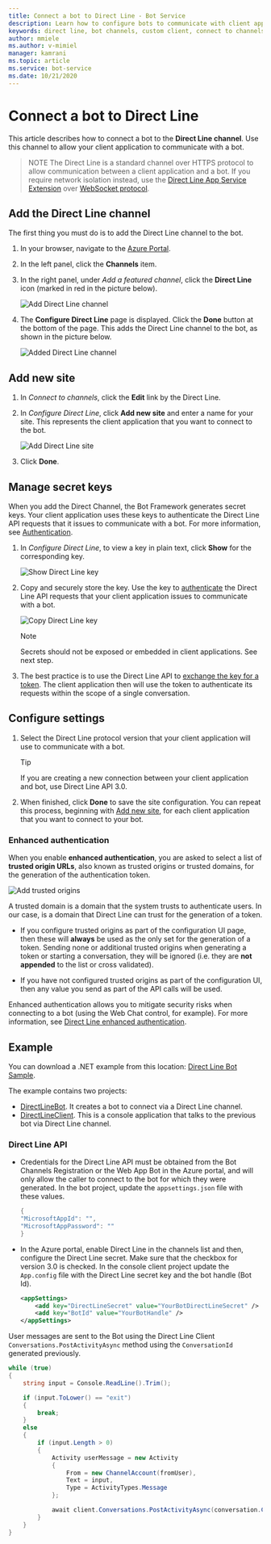 ```yaml
---
title: Connect a bot to Direct Line - Bot Service
description: Learn how to configure bots to communicate with client applications. See how to use the Direct Line channel for this purpose.
keywords: direct line, bot channels, custom client, connect to channels, configure
author: mmiele
ms.author: v-mimiel
manager: kamrani
ms.topic: article
ms.service: bot-service
ms.date: 10/21/2020
---
```


# Connect a bot to Direct Line

This article describes how to connect a bot to the **Direct Line channel**. Use this channel to allow your client application to communicate with a bot.

> NOTE
> The Direct Line is a standard channel over HTTPS protocol to allow communication between a client application and a bot. If you require network isolation instead, use the [Direct Line App Service Extension](bot-service-channel-directline-extension.md) over [WebSocket protocol](https://tools.ietf.org/html/rfc6455).


## Add the Direct Line channel

The first thing you must do is to add the Direct Line channel to the bot.

1. In your browser, navigate to the [Azure Portal](https://portal.azure.com/).
1. In the left panel, click the **Channels** item.
1. In the right panel, under *Add a featured channel*, click the **Direct Line** icon (marked in red in the picture below).

    ![Add Direct Line channel](media/bot-service-channel-connect-directline/add-directline-channel.png "Add Direct Line channel")

1. The **Configure Direct Line** page is displayed. Click the **Done** button at the bottom of the page. This adds the Direct Line channel to the bot, as shown in the picture below.

    ![Added Direct Line channel](media/bot-service-channel-connect-directline/added-directline-channel.png "Added Direct Line channel")

## Add new site

1. In *Connect to channels*, click the **Edit** link by the Direct Line.
1. In *Configure Direct Line*, click **Add new site** and enter a name for your site. This represents the client application that you want to connect to the bot.

    ![Add Direct Line site](media/bot-service-channel-connect-directline/directline-addsite.png)

1. Click **Done**.

## Manage secret keys

When you add the Direct Channel, the Bot Framework generates secret keys. Your client application uses these keys to authenticate the Direct Line API requests that it issues to communicate with a bot. For more information, see [Authentication](~/rest-api/bot-framework-rest-direct-line-3-0-authentication.md).

1. In *Configure Direct Line*, to view a key in plain text, click **Show** for the corresponding key.

    ![Show Direct Line key](media/bot-service-channel-connect-directline/directline-showkey.png "Show Direct Line key")

1. Copy and securely store the key. Use the key to [authenticate](~/rest-api/bot-framework-rest-direct-line-3-0-authentication.md) the Direct Line API requests that your client application issues to communicate with a bot.

    ![Copy Direct Line key](media/bot-service-channel-connect-directline/directline-copykey.png "Copy Direct Line key")

    > [!NOTE]
    > Secrets should not be exposed or embedded in client applications. See next step.

1. The best practice is to use the Direct Line API to [exchange the key for a token](~/rest-api/bot-framework-rest-direct-line-3-0-authentication.md#generate-token). The client application then will use the token to authenticate its requests within the scope of a single conversation.

## Configure settings

1. Select the Direct Line protocol version that your client application will use to communicate with a bot.

    > [!TIP]
    > If you are creating a new connection between your client application and bot, use Direct Line API 3.0.

1. When finished, click **Done** to save the site configuration. You can repeat this process, beginning with [Add new site](#add-new-site), for each client application that you want to connect to your bot.

### Enhanced authentication

When you enable **enhanced authentication**, you are asked to select a list of **trusted origin URLs**, also known as trusted origins or trusted domains, for the generation of the authentication token.

![Add trusted origins](media/bot-service-channel-connect-directline/add-trusted-origin-urls.png "Copy Direct Line key")

A trusted domain is a domain that the system trusts to authenticate users. In our case, is a domain that Direct Line can trust for the generation of a token.

- If you configure trusted origins as part of the configuration UI page, then these will **always** be used as the only set for the generation of a token. Sending none or additional trusted origins when generating a token or starting a conversation, they will be ignored (i.e. they are **not appended** to the list or cross validated).

- If you have not configured trusted origins as part of the configuration UI, then any value you send as part of the API calls will be used.

Enhanced authentication allows you to mitigate security risks when connecting to a bot (using the Web Chat control, for example). For more information, see [Direct Line enhanced authentication](v4sdk/bot-builder-security-enhanced.md).

## Example

You can download a .NET example from this location: [Direct Line Bot Sample](https://github.com/microsoft/BotFramework-DirectLine-DotNet/tree/master/samples/core-DirectLine).

The example contains two projects:

- [DirectLineBot](https://github.com/microsoft/BotFramework-DirectLine-DotNet/tree/master/samples/core-DirectLine/DirectLineBot). It creates a bot to connect via a Direct Line channel.
- [DirectLineClient](https://github.com/microsoft/BotFramework-DirectLine-DotNet/tree/master/samples/core-DirectLine/DirectLineClient). This is a console application that talks to the previous bot via Direct Line channel.

### Direct Line API

- Credentials for the Direct Line API must be obtained from the Bot Channels Registration or the Web App Bot in the Azure portal, and will only allow the caller to connect to the bot for which they were generated. In the bot project, update the `appsettings.json` file with these values.

    ```csharp
    {
    "MicrosoftAppId": "",
    "MicrosoftAppPassword": ""
    }
    ```

- In the Azure portal, enable Direct Line in the channels list and then, configure the Direct Line secret. Make sure that the checkbox for version 3.0 is checked. In the console client project update the `App.config` file with the Direct Line secret key and the bot handle (Bot Id).

    ```xml
    <appSettings>
        <add key="DirectLineSecret" value="YourBotDirectLineSecret" />
        <add key="BotId" value="YourBotHandle" />
    </appSettings>
    ```

User messages are sent to the Bot using the Direct Line Client `Conversations.PostActivityAsync` method using the `ConversationId` generated previously.

```csharp
while (true)
{
    string input = Console.ReadLine().Trim();

    if (input.ToLower() == "exit")
    {
        break;
    }
    else
    {
        if (input.Length > 0)
        {
            Activity userMessage = new Activity
            {
                From = new ChannelAccount(fromUser),
                Text = input,
                Type = ActivityTypes.Message
            };

            await client.Conversations.PostActivityAsync(conversation.ConversationId, userMessage);
        }
    }
}
```